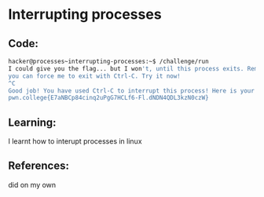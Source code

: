 # Interrupting processes
## Code:
```bash
hacker@processes~interrupting-processes:~$ /challenge/run
I could give you the flag... but I won't, until this process exits. Remember,
you can force me to exit with Ctrl-C. Try it now!
^C
Good job! You have used Ctrl-C to interrupt this process! Here is your flag:
pwn.college{E7aNBCp84cinq2uPgG7HCLf6-Fl.dNDN4QDL3kzN0czW}
```
## Learning:
 I learnt how to interupt processes in linux
## References:
 did on my own
